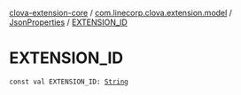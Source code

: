 [clova-extension-core](../../index.md) / [com.linecorp.clova.extension.model](../index.md) / [JsonProperties](index.md) / [EXTENSION_ID](./-e-x-t-e-n-s-i-o-n_-i-d.md)

# EXTENSION_ID

`const val EXTENSION_ID: `[`String`](https://kotlinlang.org/api/latest/jvm/stdlib/kotlin/-string/index.html)